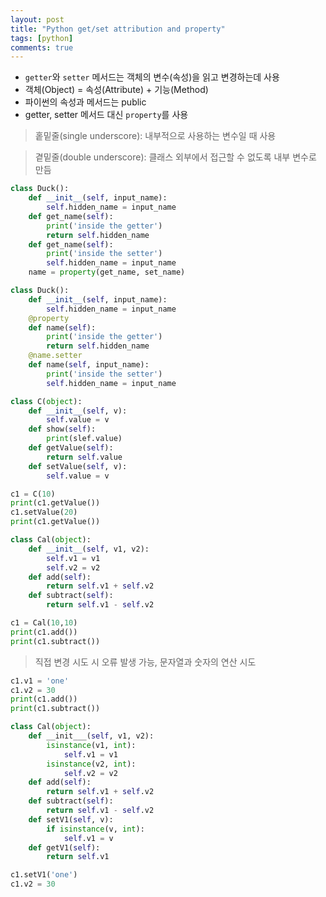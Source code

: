 ```yaml
---
layout: post
title: "Python get/set attribution and property"
tags: [python]
comments: true
---
```


- `getter`와 `setter` 메서드는 객체의 변수(속성)을 읽고 변경하는데 사용
- 객체(Object) = 속성(Attribute) + 기능(Method)
- 파이썬의 속성과 메서드는 public
- getter, setter 메서드 대신 `property`를 사용

> 홑밑줄(single underscore): 내부적으로 사용하는 변수일 때 사용

> 곁밑줄(double underscore): 클래스 외부에서 접근할 수 없도록 내부 변수로 만듬

```python
class Duck():
    def __init__(self, input_name):
        self.hidden_name = input_name
    def get_name(self):
        print('inside the getter')
        return self.hidden_name
    def get_name(self):
        print('inside the setter')
        self.hidden_name = input_name
    name = property(get_name, set_name)

class Duck():
    def __init__(self, input_name):
        self.hidden_name = input_name
    @property
    def name(self):
        print('inside the getter')
        return self.hidden_name
    @name.setter
    def name(self, input_name):
        print('inside the setter')
        self.hidden_name = input_name
 ```       

```python
class C(object):
    def __init__(self, v):
        self.value = v
    def show(self):
        print(slef.value)
    def getValue(self):
        return self.value
    def setValue(self, v):
        self.value = v

c1 = C(10)
print(c1.getValue())
c1.setValue(20)
print(c1.getValue())
```


```python
class Cal(object):
    def __init__(self, v1, v2):
        self.v1 = v1
        self.v2 = v2
    def add(self):
        return self.v1 + self.v2
    def subtract(self):
        return self.v1 - self.v2
```

```python
c1 = Cal(10,10)
print(c1.add())
print(c1.subtract())
```

> 직접 변경 시도 시 오류 발생 가능, 문자열과 숫자의 연산 시도

```python
c1.v1 = 'one'
c1.v2 = 30
print(c1.add())
print(c1.subtract())
```

```python
class Cal(object):
    def __init___(self, v1, v2):
        isinstance(v1, int):
            self.v1 = v1
        isinstance(v2, int):
            self.v2 = v2
    def add(self):
        return self.v1 + self.v2
    def subtract(self):
        return self.v1 - self.v2
    def setV1(self, v):
        if isinstance(v, int):
            self.v1 = v
    def getV1(self):
        return self.v1

c1.setV1('one')
c1.v2 = 30
```
